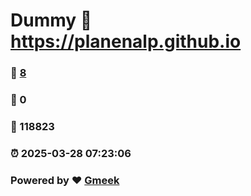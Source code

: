 # Dummy :link: https://planenalp.github.io 
### :page_facing_up: [8](https://planenalp.github.io/tag.html) 
### :speech_balloon: 0 
### :hibiscus: 118823 
### :alarm_clock: 2025-03-28 07:23:06 
### Powered by :heart: [Gmeek](https://github.com/Meekdai/Gmeek)
